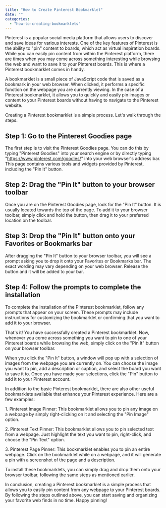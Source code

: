 ```yaml
---
title: "How to Create Pinterest Bookmarklet"
date: ""
categories: 
  - "how-to-creating-bookmarklets"
---
```


Pinterest is a popular social media platform that allows users to discover and save ideas for various interests. One of the key features of Pinterest is the ability to "pin" content to boards, which act as virtual inspiration boards. While you can easily pin content from within the Pinterest platform, there are times when you may come across something interesting while browsing the web and want to save it to your Pinterest boards. This is where a Pinterest bookmarklet comes in handy.

A bookmarklet is a small piece of JavaScript code that is saved as a bookmark in your web browser. When clicked, it performs a specific function on the webpage you are currently viewing. In the case of a Pinterest bookmarklet, it allows you to quickly and easily pin images or content to your Pinterest boards without having to navigate to the Pinterest website.

Creating a Pinterest bookmarklet is a simple process. Let's walk through the steps.

## Step 1: Go to the Pinterest Goodies page

The first step is to visit the Pinterest Goodies page. You can do this by typing "Pinterest Goodies" into your search engine or by directly typing "https://www.pinterest.com/goodies/" into your web browser's address bar. This page contains various tools and widgets provided by Pinterest, including the "Pin It" button.

## Step 2: Drag the "Pin It" button to your browser toolbar

Once you are on the Pinterest Goodies page, look for the "Pin It" button. It is usually located towards the top of the page. To add it to your browser toolbar, simply click and hold the button, then drag it to your preferred location on the toolbar.

## Step 3: Drop the "Pin It" button onto your Favorites or Bookmarks bar

After dragging the "Pin It" button to your browser toolbar, you will see a prompt asking you to drop it onto your Favorites or Bookmarks bar. The exact wording may vary depending on your web browser. Release the button and it will be added to your bar.

## Step 4: Follow the prompts to complete the installation

To complete the installation of the Pinterest bookmarklet, follow any prompts that appear on your screen. These prompts may include instructions for customizing the bookmarklet or confirming that you want to add it to your browser.

That's it! You have successfully created a Pinterest bookmarklet. Now, whenever you come across something you want to pin to one of your Pinterest boards while browsing the web, simply click on the "Pin It" button on your browser toolbar.

When you click the "Pin It" button, a window will pop up with a selection of images from the webpage you are currently on. You can choose the image you want to pin, add a description or caption, and select the board you want to save it to. Once you have made your selections, click the "Pin" button to add it to your Pinterest account.

In addition to the basic Pinterest bookmarklet, there are also other useful bookmarklets available that enhance your Pinterest experience. Here are a few examples:

1\. Pinterest Image Pinner: This bookmarklet allows you to pin any image on a webpage by simply right-clicking on it and selecting the "Pin Image" option.

2\. Pinterest Text Pinner: This bookmarklet allows you to pin selected text from a webpage. Just highlight the text you want to pin, right-click, and choose the "Pin Text" option.

3\. Pinterest Page Pinner: This bookmarklet enables you to pin an entire webpage. Click on the bookmarklet while on a webpage, and it will generate a pin with a screenshot of the page and a description.

To install these bookmarklets, you can simply drag and drop them onto your browser toolbar, following the same steps as mentioned earlier.

In conclusion, creating a Pinterest bookmarklet is a simple process that allows you to easily pin content from any webpage to your Pinterest boards. By following the steps outlined above, you can start saving and organizing your favorite web finds in no time. Happy pinning!
